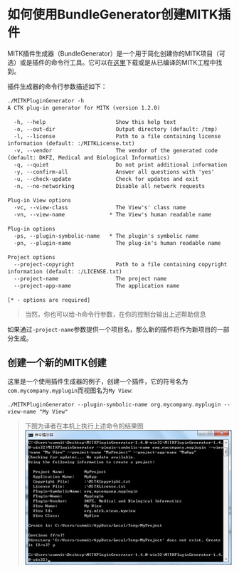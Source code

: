 如何使用BundleGenerator创建MITK插件
=================================

MITK插件生成器（BundleGenerator）是一个用于简化创建你的MITK项目（可选）或是插件的命令行工具。它可以在[这里](http://www.mitk.org/wiki/Download)下载或是从已编译的MITK工程中找到。

插件生成器的命令行参数描述如下：

	./MITKPluginGenerator -h
	A CTK plug-in generator for MITK (version 1.2.0)
	
	  -h, --help                      Show this help text
	  -o, --out-dir                   Output directory (default: /tmp)
	  -l, --license                   Path to a file containing license information (default: :/MITKLicense.txt)
	  -v, --vendor                    The vendor of the generated code (default: DKFZ, Medical and Biological Informatics)
	  -q, --quiet                     Do not print additional information
	  -y, --confirm-all               Answer all questions with 'yes'
	  -u, --check-update              Check for updates and exit
	  -n, --no-networking             Disable all network requests
	
	Plug-in View options
	  -vc, --view-class               The View's' class name
	  -vn, --view-name              * The View's human readable name
	
	Plug-in options
	  -ps, --plugin-symbolic-name   * The plugin's symbolic name
	  -pn, --plugin-name              The plug-in's human readable name
	
	Project options
	  --project-copyright             Path to a file containing copyright information (default: :/LICENSE.txt)
	  --project-name                  The project name
	  --project-app-name              The application name
	
	[* - options are required]

> 当然，你也可以给-h命令行参数，在你的控制台输出上述帮助信息

如果通过`-project-name`参数提供一个项目名，那么新的插件将作为新项目的一部分生成。

创建一个新的MITK创建
------------------
这里是一个使用插件生成器的例子，创建一个插件，它的符号名为`com.mycompany.myplugin`而视图名为`My View`:

	./MITKPluginGenerator --plugin-symbolic-name org.mycompany.myplugin --view-name "My View"

> 下图为译者在本机上执行上述命令的结果图![运行结果图](image/newpluginpage0.jpg)

